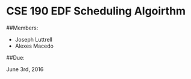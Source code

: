 # CSE 190 EDF Scheduling Algoirthm##Members:- Joseph Luttrell- Alexes Macedo##Due:June 3rd, 2016